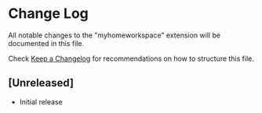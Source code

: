 # Change Log

All notable changes to the "myhomeworkspace" extension will be documented in this file.

Check [Keep a Changelog](http://keepachangelog.com/) for recommendations on how to structure this file.

## [Unreleased]

- Initial release